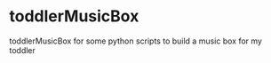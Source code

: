 toddlerMusicBox
=================

toddlerMusicBox for some python scripts to build a music box for my toddler
